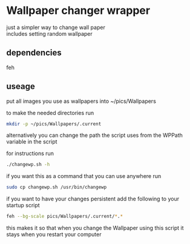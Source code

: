 # Wallpaper changer wrapper
just a simpler way to change wall paper  
includes setting random wallpaper   

## dependencies
feh  


## useage
put all images you use as wallpapers into 
~/pics/Wallpapers

to make the needed directories run  
```sh
mkdir -p ~/pics/Wallpapers/.current
```
alternatively you can change the path the script uses from the WPPath variable in the script


for instructions run 
```sh
./changewp.sh -h
```
  
if you want this as a command that you can use anywhere run 
```sh
sudo cp changewp.sh /usr/bin/changewp
```

if you want to have your changes persistent add the following to your startup script
```sh
feh --bg-scale pics/Wallpapers/.current/*.*
```
this makes it so that when you change the Wallpaper using this script it stays when you restart your computer



